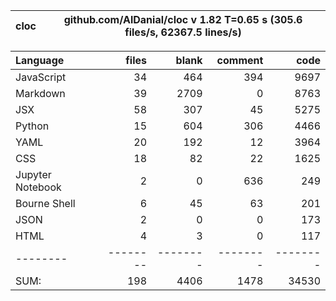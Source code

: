 cloc|github.com/AlDanial/cloc v 1.82  T=0.65 s (305.6 files/s, 62367.5 lines/s)
--- | ---

Language|files|blank|comment|code
:-------|-------:|-------:|-------:|-------:
JavaScript|34|464|394|9697
Markdown|39|2709|0|8763
JSX|58|307|45|5275
Python|15|604|306|4466
YAML|20|192|12|3964
CSS|18|82|22|1625
Jupyter Notebook|2|0|636|249
Bourne Shell|6|45|63|201
JSON|2|0|0|173
HTML|4|3|0|117
--------|--------|--------|--------|--------
SUM:|198|4406|1478|34530
